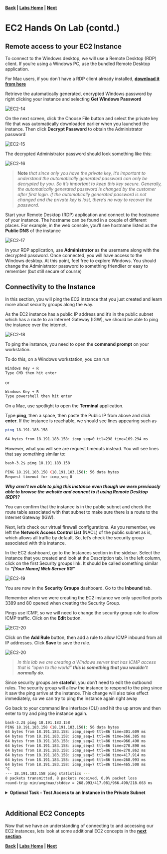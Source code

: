 **[Back](README.md) | [Labs Home](../README.md) | [Next](AdditionalConcepts.md)**

# **EC2 Hands On Lab (contd.)**
## **Remote access to your EC2 Instance**

To connect to the Windows desktop, we will use a Remote Desktop (RDP) client.  If you’re using a Windows PC, use the bundled Remote Desktop application.  

For Mac users, if you don’t have a RDP client already installed, **[download it from here](https://docs.microsoft.com/en-us/windows-server/remote/remote-desktop-services/clients/remote-desktop-clients)**

Retrieve the automatically generated, encrypted Windows password by right clicking your instance and selecting **Get Windows Password**

![EC2-14](ec2-14.png)

On the next screen, click the Choose File button and select the private key file that was automatically downloaded earlier when you launched the instance.  Then click **Decrypt Password** to obtain the Administrator password

![EC2-15](ec2-15.png)

The decrypted Administrator password should look something like this:

![EC2-16](ec2-16.png)

> **Note** *that since only you have the private key, it’s important to understand the automatically generated password can only be decrypted by you.  So it’s important to keep this key secure.  Generally, the automatically generated password is changed by the customer after first login. If the automatically generated password is not changed and the private key is lost, there’s no way to recover the password.*

Start your Remote Desktop (RDP) application and connect to the hostname of your instance.   The hostname can be found in a couple of different places.  For example, in the web console, you’ll see hostname listed as the **Public DNS** of the instance

![EC2-17](ec2-17.png)

In your RDP application, use **Administrator** as the username along with the decrypted password.  Once connected, you will have access to the Windows desktop.   At this point, feel free to explore Windows.  You should change the Administrator password to something friendlier or easy to remember (but still secure of course)

## **Connectivity to the Instance**

In this section, you will ping the EC2 instance that you just created and learn more about security groups along the way.

As the EC2 instance has a public IP address and it’s in the public subnet which has a route to an Internet Gateway (IGW), we should be able to ping the instance over the internet.

![EC2-18](ec2-18.png)

To ping the instance, you need to open the **command prompt** on your workstation. 

To do this, on a Windows workstation, you can run
```bash
Windows Key + R
Type CMD then hit enter
```
or
```bash
Windows Key + R
Type powershell then hit enter
```

 On a Mac, use spotlight to open the **Terminal** application. 
 
 Type **ping**, then a space, then paste the Public IP from above and click **enter**.  If the instance is reachable, we should see lines appearing such as

```bash
ping 18.191.183.158

64 bytes from 18.191.183.158: icmp_seq=0 ttl=238 time=169.294 ms
```
However, what you will see are request timeouts instead. You will see lines that say something similar to:

```bash
bash-3.2$ ping 18.191.183.158

PING 18.191.183.158 (18.191.183.158): 56 data bytes
Request timeout for icmp_seq 0
```

**_Why aren’t we able to ping this instance even though we were previously able to browse the website and connect to it using Remote Desktop (RDP)?_**

You can confirm that the instance is in the public subnet and check the route table associated with that subnet to make sure there is a route to the Internet Gateway (IGW).

Next, let’s check our virtual firewall configurations. As you remember, we left the **Network Access Control List** (NACL) of the public subnet as is, which allows all traffic by default. So, let’s check the security group associated with this instance.

In the EC2 dashboard, go to the Instances section in the sidebar. Select the instance that you created and look at the Description tab. In the left column, click on the first Security groups link. It should be called something similar to **_“[Your Name] Web Server SG”_**

![EC2-19](ec2-19.png)

You are now in the **Security Groups** dashboard. Go to the **Inbound** tab.

Remember when we were creating the EC2 instance we only specified ports 3389 and 80 opened when creating the Security Group.

Pings use ICMP, so we will need to change the security group rule to allow ICMP traffic.  Click on the **Edit** button.

![EC2-20](ec2-20.png)

Click on the **Add Rule** button, then add a rule to allow ICMP inbound from all IP addresses.  Click **Save** to save the rule.

![EC2-20](ec2-21.png)

> _In this lab we are creating a Windows server that has ICMP access that is “open to the world” **this is something that you wouldn’t normally do**._

Since security groups are **stateful**, you don’t need to edit the outbound rules. The security group will allow the instance to respond to the ping since it saw the ping arrive at the instance. This change will also take effect immediately, so we can try to ping the instance again right away

Go back to your command line interface (CLI) and hit the up arrow and then enter to try and ping the instance again.

```bash
bash-3.2$ ping 18.191.183.158
PING 18.191.183.158 (18.191.183.158): 56 data bytes
64 bytes from 18.191.183.158: icmp_seq=0 ttl=86 time=301.609 ms
64 bytes from 18.191.183.158: icmp_seq=1 ttl=86 time=366.385 ms
64 bytes from 18.191.183.158: icmp_seq=2 ttl=86 time=966.490 ms
64 bytes from 18.191.183.158: icmp_seq=3 ttl=86 time=270.890 ms
64 bytes from 18.191.183.158: icmp_seq=4 ttl=86 time=278.862 ms
64 bytes from 18.191.183.158: icmp_seq=5 ttl=86 time=417.914 ms
64 bytes from 18.191.183.158: icmp_seq=6 ttl=86 time=268.993 ms
64 bytes from 18.191.183.158: icmp_seq=7 ttl=86 time=465.508 ms
^C
--- 18.191.183.158 ping statistics ---
8 packets transmitted, 8 packets received, 0.0% packet loss
round-trip min/avg/max/stddev = 268.993/417.081/966.490/218.663 ms
```

<Details>
<Summary><b>Optional Task - Test Access to an Instance in the Private Subnet</b></Summary>
<br>
You can go through the same process in the last two sections in order to test access to a private EC2 instance.

The only difference will be in the **Configure Instance Details** section, you will select the **Private subnet** you created in the **[previous module](../vpclab/README.md).**

Remember that this is not best practice for public facing resources, but in this case the instance will not be reachable anyways because the private subnet does not have an Internet Gateway (IGW) route.

We just want a public IP to try to access, and for this, the automatically assigned public IP is sufficient. Additionally, you will want to open up your security group from the beginning. That way, this private instance will be the same in every way to the public instance you just created except that it does not have a route to an Internet Gateway (IGW) and thus cannot be accessed publicly.

</Details>
<br>

## **Additional EC2 Concepts**

Now that we have an understanding of connecting to and accessing our EC2 instances, lets look at some additional EC2 concepts in the **[next section](AdditionalConcepts.md)**.

**[Back](README.md) | [Labs Home](../README.md) | [Next](AdditionalConcepts.md)**